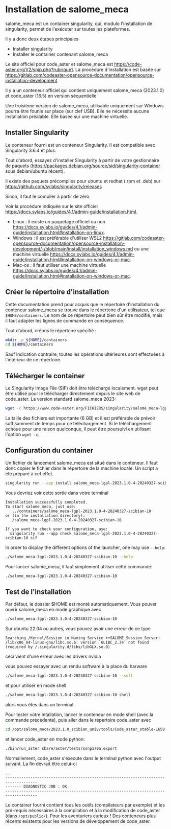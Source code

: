 
# Installation de salome_meca 

salome_meca est un container singularity, qui, modulo l'installation de singularity, permet de l'exécuter sur toutes les plateformes.

Il y a donc deux étapes principales
- Installer singularity
- Installer le container contenant salome_meca

Le site officiel pour code_aster et salome_meca est https://code-aster.org/V2/spip.php?rubrique1.
La procédure d'installation est basée sur https://gitlab.com/codeaster-opensource-documentation/opensource-installation-development

Il y a un conteneur officiel qui contient uniquement salome_meca (2023.1.0) et code_aster (16.5) en version séquentielle 

Une troisième version de salome_meca, utilisable uniquement sur Windows pourra être founie sur place (sur clef USB). Elle ne nécessite
aucune installation préalable. Elle basée sur une machine virtuelle.

## Installer Singularity

Le conteneur fourni est un conteneur Singularity. Il est compatible avec Singularity 3.6.4 et plus.

Tout d'abord, essayez d'installer Singularity à partir de votre gestionnaire de paquets (https://packages.debian.org/source/sid/singularity-container sous debian/ubuntu récent).

Il existe des paquets précompilés pour ubuntu et redhat (.rpm et .deb) sur https://github.com/sylabs/singularity/releases

Sinon, il faut le compiler à partir de zéro.

Voir la procédure indiquée sur le site officiel https://docs.sylabs.io/guides/4.1/admin-guide/installation.html. 

- Linux : il existe un paquetage officiel ou non https://docs.sylabs.io/guides/4.1/admin-guide/installation.html#installation-on-linux. 
- Windows : il est préférable d'utiliser WSL2 https://gitlab.com/codeaster-opensource-documentation/opensource-installation-development/-/blob/main/install/installation_windows.md ou une machine virtuelle https://docs.sylabs.io/guides/4.1/admin-guide/installation.html#installation-on-windows-or-mac.
- Mac-os : il faut utiliser une machine virtuelle https://docs.sylabs.io/guides/4.1/admin-guide/installation.html#installation-on-windows-or-mac.

## Créer le répertoire d'installation

Cette documentation prend pour acquis que le répertoire d'installation du conteneur salome_meca se trouve dans le répertoire 
d'un utilisateur, tel que `$HOME/containers`. Le nom de ce répertoire peut bien sûr être modifié, mais il faut adapter les lignes de commande en conséquence.

Tout d'abord, créons le répertoire spécifié :

```bash
mkdir -p ${HOME}/containers
cd ${HOME}/containers
```

Sauf indication contraire, toutes les opérations ultérieures sont effectuées à l'intérieur de ce répertoire.

## Télécharger le container

Le Singularity Image File (SIF) doit être téléchargé localement. wget peut être
utilisé pour le télécharger directement depuis le site web de code_aster. La version standard salome_meca 2023:

```bash
wget -c https://www.code-aster.org/FICHIERS/singularity/salome_meca-lgpl-2023.1.0-4-20240327-scibian-10.sif
```

La taille des fichiers est importante (6 GB) et il est préférable de prévoir suffisamment de temps pour ce téléchargement.
Si le téléchargement échoue pour une raison quelconque, il peut être poursuivi en utilisant l'option `wget -c`.

## Configuration du container

Un fichier de lancement salome_meca est situé dans le conteneur. Il faut donc
copier le fichier dans le répertoire de la machine locale. Un script a été préparé
à cet effet.

```bash
singularity run --app install salome_meca-lgpl-2023.1.0-4-20240327-scibian-10.sif
```

Vous devriez voir cette sortie dans votre terminal

```none
Installation successfully completed.
To start salome_meca, just use:
  .../containers/salome_meca-lgpl-2023.1.0-4-20240327-scibian-10
or (in the installation directory):
  ./salome_meca-lgpl-2023.1.0-4-20240327-scibian-10

If you want to check your configuration, use:
  singularity run --app check salome_meca-lgpl-2023.1.0-4-20240327-scibian-10.sif
```

In order to display the different options of the launcher, one may use
`--help`:

```bash
./salome_meca-lgpl-2023.1.0-4-20240327-scibian-10 --help
```

Pour lancer salome_meca, il faut simplement utiliser cette commande:

```bash
./salome_meca-lgpl-2023.1.0-4-20240327-scibian-10
```

## Test de l'installation

Par défaut, le dossier $HOME est monté automatiquement. Vous pouver ouvrir salome_meca en mode graphique avec

```bash
./salome_meca-lgpl-2023.1.0-4-20240327-scibian-10
```

Sur ubuntu 22.04 ou autres, vous pouvez avoir une erreur de ce type

```none
Searching /Kernel/Session in Naming Service ++SALOME_Session_Server: /lib/x86_64-linux-gnu/libc.so.6: version `GLIBC_2.34' not found (required by /.singularity.d/libs/libGLX.so.0)
```
ceci vient d'une erreur avec les drivers nvidia

vous pouvez essayer avec un rendu software à la place du harware

```bash
./salome_meca-lgpl-2023.1.0-4-20240327-scibian-10 --soft
```

et pour utiliser en mode shell
```bash
./salome_meca-lgpl-2023.1.0-4-20240327-scibian-10 shell
```

alors vous êtes dans un terminal.

Pour tester votre intallation, lancer le conteneur en mode shell (avec la commande précédente), 
puis aller dans le répertoire code_aster avec

```bash
cd /opt/salome_meca/2023.1.0_scibian_univ/tools/Code_aster_stable-1650
```
et lancer code_aster en mode python:

```bash
./bin/run_aster share/aster/tests/ssnp170a.export
```
Normallement, code_aster s'éxecute dans le terminal python avec l'output suivant. La fin devrait être celui-ci


```none
...
------------------------------------------------------------------------------------
------- DIAGNOSTIC JOB : OK
------------------------------------------------------------------------------------
```

Le container fourni contient tous les outils (compilateurs par exemple) et les pré-requis nécessaires à la compilation et à
la modification de code_aster (dans `/opt/public/`). Pour les aventuriers curieux ! 
Des conteneurs plus récents existents pour les versions de développement de code_aster.
